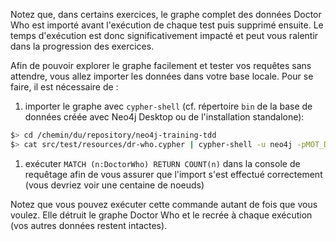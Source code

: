 Notez que, dans certains exercices, le graphe complet des données Doctor Who est importé avant l'exécution de chaque test puis supprimé ensuite. Le temps d'exécution est donc significativement impacté et peut vous ralentir dans la progression des exercices.

Afin de pouvoir explorer le graphe facilement et tester vos requêtes 
sans attendre, vous allez importer les données dans votre base locale. Pour se faire, il est nécessaire de :

1. importer le graphe avec `cypher-shell` (cf. répertoire `bin` de la base de données créée avec Neo4j Desktop ou de l'installation standalone):<br/>
```sh
$> cd /chemin/du/repository/neo4j-training-tdd
$> cat src/test/resources/dr-who.cypher | cypher-shell -u neo4j -pMOT_DE_PASSE
```
1. exécuter `MATCH (n:DoctorWho) RETURN COUNT(n)` dans la console de requêtage afin de vous assurer que l'import s'est effectué correctement (vous devriez voir une centaine de noeuds)

Notez que vous pouvez exécuter cette commande autant de fois que vous 
voulez. Elle détruit le graphe Doctor Who et le recrée à chaque 
exécution (vos autres données restent intactes).

